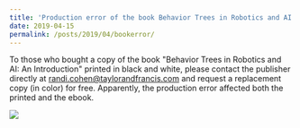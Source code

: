 ```yaml
---
title: 'Production error of the book Behavior Trees in Robotics and AI: An Introduction'
date: 2019-04-15
permalink: /posts/2019/04/bookerror/
---
```


To those who bought a copy of the book "Behavior Trees in Robotics and AI: An Introduction" printed in black and white, please contact the publisher directly at randi.cohen@taylorandfrancis.com and request a replacement copy (in color) for free. Apparently, the production error affected both the printed and the ebook.

![](https://media.licdn.com/dms/image/C4D22AQE3hjQ7auPd-g/feedshare-shrink_8192/0?e=1557964800&v=beta&t=ECARHqu3EfpPqUd_i3BSyharmnCF6wHF4YaxUevu43w)


